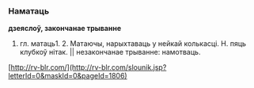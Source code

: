 ### Наматаць
**дзеяслоў, закончанае трыванне**

1. гл. матаць1. 2. Матаючы, нарыхтаваць у нейкай колькасці. Н. пяць клубкоў нітак. || незакончанае трыванне: намотваць.

<a rel="author">[http://rv-blr.com/](http://rv-blr.com/slounik.jsp?letterId=0&maskId=0&pageId=1806)</a>
